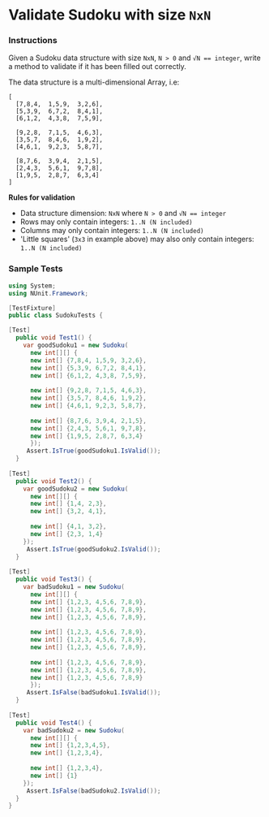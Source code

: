 # Validate Sudoku with size `NxN`

### Instructions
Given a Sudoku data structure with size `NxN`, `N > 0` and `√N == integer`, write a method to validate if it has been 
filled out correctly.

The data structure is a multi-dimensional Array, i.e:
```
[
  [7,8,4,  1,5,9,  3,2,6],
  [5,3,9,  6,7,2,  8,4,1],
  [6,1,2,  4,3,8,  7,5,9],

  [9,2,8,  7,1,5,  4,6,3],
  [3,5,7,  8,4,6,  1,9,2],
  [4,6,1,  9,2,3,  5,8,7],

  [8,7,6,  3,9,4,  2,1,5],
  [2,4,3,  5,6,1,  9,7,8],
  [1,9,5,  2,8,7,  6,3,4]
]
```

**Rules for validation**
* Data structure dimension: `NxN` where `N > 0` and `√N == integer`
* Rows may only contain integers: `1..N (N included)`
* Columns may only contain integers: `1..N (N included)`
* 'Little squares' (`3x3` in example above) may also only contain integers: `1..N (N included)`

### Sample Tests
```csharp
using System;
using NUnit.Framework;

[TestFixture]
public class SudokuTests {

[Test]
  public void Test1() {
    var goodSudoku1 = new Sudoku(
      new int[][] {
      new int[] {7,8,4, 1,5,9, 3,2,6},
      new int[] {5,3,9, 6,7,2, 8,4,1},
      new int[] {6,1,2, 4,3,8, 7,5,9},
    
      new int[] {9,2,8, 7,1,5, 4,6,3},
      new int[] {3,5,7, 8,4,6, 1,9,2},
      new int[] {4,6,1, 9,2,3, 5,8,7},
      
      new int[] {8,7,6, 3,9,4, 2,1,5},
      new int[] {2,4,3, 5,6,1, 9,7,8},
      new int[] {1,9,5, 2,8,7, 6,3,4}
      });
     Assert.IsTrue(goodSudoku1.IsValid());
  }
  
[Test]
  public void Test2() {
    var goodSudoku2 = new Sudoku(
      new int[][] {
      new int[] {1,4, 2,3},
      new int[] {3,2, 4,1},
    
      new int[] {4,1, 3,2},
      new int[] {2,3, 1,4}
    });    
     Assert.IsTrue(goodSudoku2.IsValid());
  }
  
[Test]
  public void Test3() {
    var badSudoku1 = new Sudoku(
      new int[][] {
      new int[] {1,2,3, 4,5,6, 7,8,9},
      new int[] {1,2,3, 4,5,6, 7,8,9},
      new int[] {1,2,3, 4,5,6, 7,8,9},
    
      new int[] {1,2,3, 4,5,6, 7,8,9},
      new int[] {1,2,3, 4,5,6, 7,8,9},
      new int[] {1,2,3, 4,5,6, 7,8,9},
      
      new int[] {1,2,3, 4,5,6, 7,8,9},
      new int[] {1,2,3, 4,5,6, 7,8,9},
      new int[] {1,2,3, 4,5,6, 7,8,9}
      });
     Assert.IsFalse(badSudoku1.IsValid());
  }
  
[Test]
  public void Test4() {
    var badSudoku2 = new Sudoku(
      new int[][] {
      new int[] {1,2,3,4,5},
      new int[] {1,2,3,4},
    
      new int[] {1,2,3,4},
      new int[] {1}
    });   
     Assert.IsFalse(badSudoku2.IsValid());
  }  
}
```